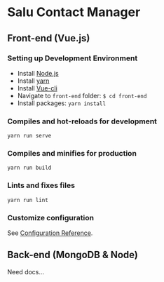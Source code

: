 # Salu Contact Manager

## Front-end (Vue.js)

### Setting up Development Environment

 * Install [Node.js](https://nodejs.org/en/download/)
 * Install [yarn](https://yarnpkg.com/lang/en/docs/install/)
 * Install [Vue-cli](https://cli.vuejs.org/)
 * Navigate to `front-end` folder: `$ cd front-end`
 * Install packages: `yarn install`

### Compiles and hot-reloads for development
```
yarn run serve
```

### Compiles and minifies for production
```
yarn run build
```

### Lints and fixes files
```
yarn run lint
```

### Customize configuration
See [Configuration Reference](https://cli.vuejs.org/config/).

## Back-end (MongoDB & Node)
Need docs...
